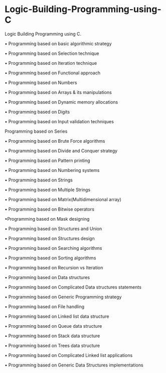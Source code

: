 # Logic-Building-Programming-using-C
Logic Building Programming using C.


• Programming based on basic algorithmic strategy

• Programming based on Selection technique

• Programming based on Iteration technique

• Programming based on Functional approach

• Programming based on Numbers

• Programming based on Arrays & its manipulations

• Programming based on Dynamic memory allocations

• Programming based on Digits

• Programming based on Input validation techniques

Programming based on Series

• Programming based on Brute Force algorithms

• Programming based on Divide and Conquer strategy

• Programming based on Pattern printing

• Programming based on Numbering systems

• Programming based on Strings

• Programming based on Multiple Strings

• Programming based on Matrix(Multidimensional array)  

• Programming based on Bitwise operators

•Programming based on Mask designing

• Programming based on Structures and Union

• Programming based on Structures design

• Programming based on Searching algorithms

• Programming based on Sorting algorithms

• Programming based on Recursion vs Iteration

• Programming based on Data structures

• Programming based on Complicated Data structures statements

• Programming based on Generic Programming strategy

• Programming based on File handling

• Programming based on Linked list data structure

• Programming based on Queue data structure

• Programming based on Stack data structure

• Programming based on Trees data structure

• Programming based on Complicated Linked list applications

• Programming based on Generic Data Structures implementations
